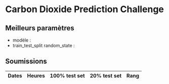# Carbon Dioxide Prediction Challenge 

## Meilleurs paramètres

- modèle : 
- train_test_split random_state : 

## Soumissions

|Dates|Heures|100% test set|20% test set|Rang|
|:-|:-|:-|:-|:-|
